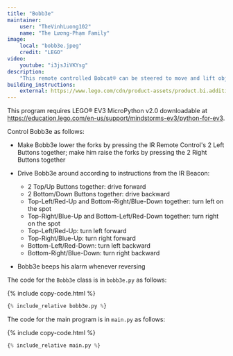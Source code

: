 ```yaml
---
title: "Bobb3e"
maintainer:
    user: "TheVinhLuong102"
    name: "The Lương-Phạm Family"
image:
    local: "bobb3e.jpeg"
    credit: "LEGO"
video:
    youtube: "i3jsJiVKYsg"
description:
    "This remote controlled Bobcat® can be steered to move and lift objects with the control buttons on the IR Beacon."
building_instructions:
    external: https://www.lego.com/cdn/product-assets/product.bi.additional.extra.pdf/31313_X_BOBB3E.pdf
---
```



This program requires LEGO® EV3 MicroPython v2.0 downloadable at https://education.lego.com/en-us/support/mindstorms-ev3/python-for-ev3.

Control Bobb3e as follows:

- Make Bobb3e lower the forks by pressing the IR Remote Control's 2 Left Buttons together; make him raise the forks by pressing the 2 Right Buttons together

- Drive Bobb3e around according to instructions from the IR Beacon:
    - 2 Top/Up Buttons together: drive forward
    - 2 Bottom/Down Buttons together: drive backward
    - Top-Left/Red-Up and Bottom-Right/Blue-Down together: turn left on the spot
    - Top-Right/Blue-Up and Bottom-Left/Red-Down together: turn right on the spot
    - Top-Left/Red-Up: turn left forward
    - Top-Right/Blue-Up: turn right forward
    - Bottom-Left/Red-Down: turn left backward
    - Bottom-Right/Blue-Down: turn right backward

- Bobb3e beeps his alarm whenever reversing

The code for the `Bobb3e` class is in `bobb3e.py` as follows:

{% include copy-code.html %}
```python
{% include_relative bobb3e.py %}
```

The code for the main program is in `main.py` as follows:

{% include copy-code.html %}
```python
{% include_relative main.py %}
```
